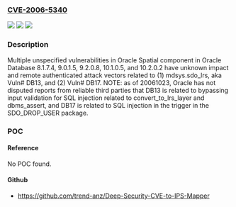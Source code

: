 ### [CVE-2006-5340](https://cve.mitre.org/cgi-bin/cvename.cgi?name=CVE-2006-5340)
![](https://img.shields.io/static/v1?label=Product&message=n%2Fa&color=blue)
![](https://img.shields.io/static/v1?label=Version&message=n%2Fa&color=blue)
![](https://img.shields.io/static/v1?label=Vulnerability&message=n%2Fa&color=brighgreen)

### Description

Multiple unspecified vulnerabilities in Oracle Spatial component in Oracle Database 8.1.7.4, 9.0.1.5, 9.2.0.8, 10.1.0.5, and 10.2.0.2 have unknown impact and remote authenticated attack vectors related to (1) mdsys.sdo_lrs, aka Vuln# DB13, and (2) Vuln# DB17.  NOTE: as of 20061023, Oracle has not disputed reports from reliable third parties that DB13 is related to bypassing input validation for SQL injection related to convert_to_lrs_layer and dbms_assert, and DB17 is related to SQL injection in the trigger in the SDO_DROP_USER package.

### POC

#### Reference
No POC found.

#### Github
- https://github.com/trend-anz/Deep-Security-CVE-to-IPS-Mapper

